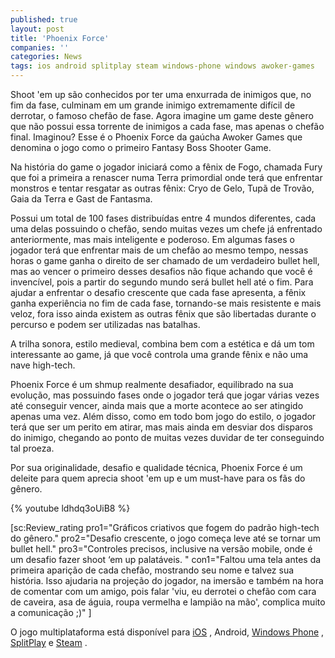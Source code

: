 ```yaml
---
published: true
layout: post
title: 'Phoenix Force'
companies: ''
categories: News
tags: ios android splitplay steam windows-phone windows awoker-games
---
```

Shoot 'em up são conhecidos por ter uma enxurrada de inimigos que, no fim da fase, culminam em um grande inimigo extremamente difícil de derrotar, o famoso chefão de fase. Agora imagine um game deste gênero que não possui essa torrente de inimigos a cada fase, mas apenas o chefão final. Imaginou? Esse é o Phoenix Force da gaúcha Awoker Games que denomina o jogo como o primeiro Fantasy Boss Shooter Game.

Na história do game o jogador iniciará como a fênix de Fogo, chamada Fury que foi a primeira a renascer numa Terra primordial onde terá que enfrentar monstros e tentar resgatar as outras fênix: Cryo de Gelo, Tupã de Trovão, Gaia da Terra e Gast de Fantasma.

Possui um total de 100 fases distribuídas entre 4 mundos diferentes, cada uma delas possuindo o chefão, sendo muitas vezes um chefe já enfrentado anteriormente, mas mais inteligente e poderoso. Em algumas fases o jogador terá que enfrentar mais de um chefão ao mesmo tempo, nessas horas o game ganha o direito de ser chamado de um verdadeiro bullet hell, mas ao vencer o primeiro desses desafios não fique achando que você é invencível, pois a partir do segundo mundo será bullet hell até o fim. Para ajudar a enfrentar o desafio crescente que cada fase apresenta, a fênix ganha experiência no fim de cada fase, tornando-se mais resistente e mais veloz, fora isso ainda existem as outras fênix que são libertadas durante o percurso e podem ser utilizadas nas batalhas.

<center></center>

A trilha sonora, estilo medieval, combina bem com a estética e dá um tom interessante ao game, já que você controla uma grande fênix e não uma nave high-tech.

Phoenix Force é um shmup realmente desafiador, equilibrado na sua evolução, mas possuindo fases onde o jogador terá que jogar várias vezes até conseguir vencer, ainda mais que a morte acontece ao ser atingido apenas uma vez. Além disso, como em todo bom jogo do estilo, o jogador terá que ser um perito em atirar, mas mais ainda em desviar dos disparos do inimigo, chegando ao ponto de muitas vezes duvidar de ter conseguindo tal proeza.

Por sua originalidade, desafio e qualidade técnica, Phoenix Force é um deleite para quem aprecia shoot 'em up e um must-have para os fãs do gênero.

{% youtube ldhdq3oUiB8 %}

[sc:Review_rating pro1="Gráficos criativos que fogem do padrão high-tech do gênero." pro2="Desafio crescente, o jogo começa leve até se tornar um bullet hell." pro3="Controles precisos, inclusive na versão mobile, onde é um desafio fazer shoot ‘em up palatáveis. " con1="Faltou uma tela antes da primeira aparição de cada chefão, mostrando seu nome e talvez sua história. Isso ajudaria na projeção do jogador, na imersão e também na hora de comentar com um amigo, pois falar 'viu, eu derrotei o chefão com cara de caveira, asa de águia, roupa vermelha e lampião na mão', complica muito a comunicação ;)" ]

O jogo multiplataforma está disponível para <a href="https://itunes.apple.com/us/app/id904743508?mt=8" target="_blank">iOS</a>
, Android, <a href="http://www.windowsphone.com/s?appid=90b9eae4-8f5d-453f-81c9-eb815dfab189" target="_blank">Windows Phone</a>
, <a href="http://www.splitplay.com/pt/games/phoenix-force" target="_blank">SplitPlay</a>
 e <a href="http://store.steampowered.com/app/332480" target="_blank">Steam</a>
.